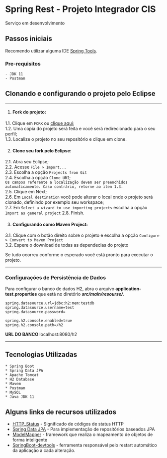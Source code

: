 # Spring Rest - Projeto Integrador CIS

Serviço em desenvolvimento

## Passos iniciais

Recomendo utilizar alguma IDE [Spring Tools](https://spring.io/tools).

### Pre-requisitos

```
- JDK 11
- Postman
```

## Clonando e configurando o projeto pelo Eclipse
- - -

1. #### Fork do projeto:  
1.1. Clique em `FORK` ou [clique aqui](https://github.com/thiagoalvesfoz/cis-backend/fork "Fork do cis-backend");  
1.2. Uma cópia do projeto será feita e você será redirecionado para o seu perfil;    
1.3. Localize o projeto no seu repositório e clique em clone. 

2. #### Clone seu fork pelo Eclipse:
2.1. Abra seu Eclipse;   
2.2. Acesse `File > Import...`          
2.3. Escolha a opção `Projects from Git`       
2.4. Escolha a opção `Clone URI`;  
    `Os campos referente a localização devem ser preenchidos automaticamente. Caso contrário, retorne ao item 1.3.`    
2.5. Clique em Next;  
2.6. Em `Local destination` você pode alterar o local onde o projeto será clonado, definindo por exemplo seu workspace;  
2.7. Em `Select a wizard to use importing projects` escolha a opção `Import as general project` 
2.8. Finish.

3. #### Configurando como Maven Project:
3.1. Clique com o botão direito sobre o projeto e escolha a opção `Configure > Convert to Maven Project`      
3.2. Espere o download de todas as dependecias do projeto


Se tudo ocorreu conforme o esperado você está pronto para executar o projeto.
- - -

### Configurações de Persistência de Dados

Para configurar o banco de dados H2, abra o arquivo **application-test.properties** que está no diretório 
**_src/main/resourse/_**. 

```
spring.datasource.url=jdbc:h2:mem:testdb
spring.datasource.username=test
spring.datasource.password=

spring.h2.console.enabled=true
spring.h2.console.path=/h2
```
**URL DO BANCO** localhost:8080/h2

- - -
## Tecnologias Utilizadas
```
* Spring Boot
* Spring Data JPA
* Apache Tomcat
* H2 Database
* Mavem
* Postman
* MySQL
* Java JDK 11
```


## Alguns links de recursos utilizados

* [HTTP_Status](https://developer.mozilla.org/pt-BR/docs/Web/HTTP/Status) - Significado de códigos de status HTTP
* [Spring Data JPA](https://maven.apache.org/) - Para implementação de repositórios baseados JPA
* [ModelMapper](https://rometools.github.io/rome/) -  framework que realiza o mapeamento de objetos de forma inteligente
* [SpringBoot-devtools](https://docs.spring.io/spring-boot/docs/1.5.16.RELEASE/reference/html/using-boot-devtools.html) -  ferramenta responsável pelo restart automático da aplicação a cada alteração.

